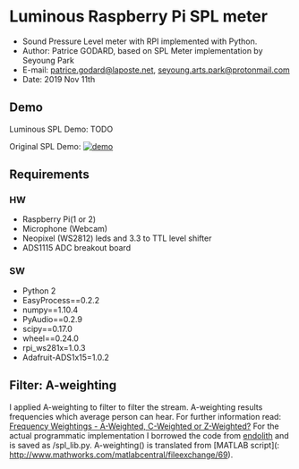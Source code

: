 # Luminous Raspberry Pi SPL meter
* Sound Pressure Level meter with RPI implemented with Python.
* Author: Patrice GODARD, based on SPL Meter implementation by Seyoung Park
* E-mail: patrice.godard@laposte.net, seyoung.arts.park@protonmail.com
* Date: 2019 Nov 11th

## Demo
Luminous SPL Demo: TODO

Original SPL Demo:
[![demo](/images/demo.png)](https://youtu.be/jp1AkBDQ-8k)

## Requirements
### HW
* Raspberry Pi(1 or 2)
* Microphone (Webcam)
* Neopixel (WS2812) leds and 3.3 to TTL level shifter
* ADS1115 ADC breakout board

### SW
* Python 2
* EasyProcess==0.2.2
* numpy==1.10.4
* PyAudio==0.2.9
* scipy==0.17.0
* wheel==0.24.0
* rpi_ws281x=1.0.3
* Adafruit-ADS1x15=1.0.2

## Filter: A-weighting
I applied A-weighting to filter to filter the stream. A-weighting results frequencies which average person can hear. For further information read: [Frequency Weightings - A-Weighted, C-Weighted or Z-Weighted?](https://www.noisemeters.com/help/faq/frequency-weighting.asp)
For the actual programmatic implementation I borrowed the code from [endolith](https://gist.github.com/endolith/148112) and is saved as /spl_lib.py. A-weighting() is translated from [MATLAB script](: http://www.mathworks.com/matlabcentral/fileexchange/69).
